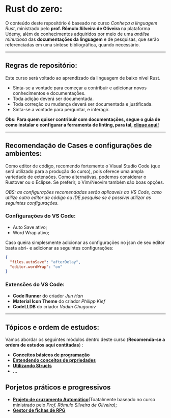 # Rust do zero:

O conteúdo deste repositório é baseado no curso _Conheça a linguagem Rust_, ministrado pelo **prof. Rômulo Silveira de Oliveira** na plataforma Udemy, além de conhecimentos adquiridos por meio de uma _análise minuciosa_ das **documentações da linguagem** e de pesquisas, que serão referenciadas em uma síntese bibliográfica, quando necessário.

---

## Regras de repositório:

Este curso será voltado ao aprendizado da linguagem de baixo nível Rust.

- Sinta-se a vontade para começar a contribuir e adicionar novos conhecimentos e documentações.
- Toda adição deverá ser documentada.
- Toda correção ou mudança deverá ser documentada e justificada.
- Sinta-se a vontade para perguntar, e interagir.

**Obs: Para quem quiser contribuir com documentações, segue o guia de como instalar e configurar a ferramenta de linting, para tal, [clique aqui!](./basic_settings_for_contributors/configLintingToll.md)**

---

## Recomendação de Cases e configurações de ambientes:

Como editor de código, recomendo fortemente o Visual Studio Code (que será utilizado para a produção do curso), pois oferece uma ampla variedade de extensões. Como alternativas, podemos considerar o Rustover ou o Eclipse. Se preferir, o Vim/Neovim também são boas opções.

_OBS: as configurações recomendadas serão aplicaveis ao VS Code, caso utilize outro editor de código ou IDE pesquise se é possível utilizar as seguintes configurações._

### Configurações do VS Code:

- Auto Save ativo;
- Word Wrap ativo;

Caso queira simplesmente adicionar as configurações no json de seu editor basta abri- e adicionar as seguintes configurações:

```json
{
  "files.autoSave": "afterDelay",
  "editor.wordWrap": "on"
}
```

### Extensões do VS Code:

- **Code Runner** do criador _Jun Han_
- **Material Icon Theme** do criador _Philipp Kief_
- **CodeLLDB** do criador _Vadim Chugunov_

---

## Tópicos e ordem de estudos:

Vamos abordar os seguintes módulos dentro deste curso (**Recomenda-se a ordem de estudos aqui contitadas**) :

- **[Conceitos básicos de programação](./basic_programming_concepts/readme.md)**
- **[Entendendo conceitos de prpriedades](#)**
- **[Utilizando Structs](#)**
- **...**

## Porjetos práticos e progressivos

- **[Projeto de cruzamento Automático](./practical_projects/simulation_of_cars_at_street_intersection/readme.md)**(Toatalmente baseado no curso ministrado pelo _Prof. Rômulo Silveira de Oliveira_);
- **[Gestor de fichas de RPG](./practical_projects/rpg_sheet_manager/readme.md)**